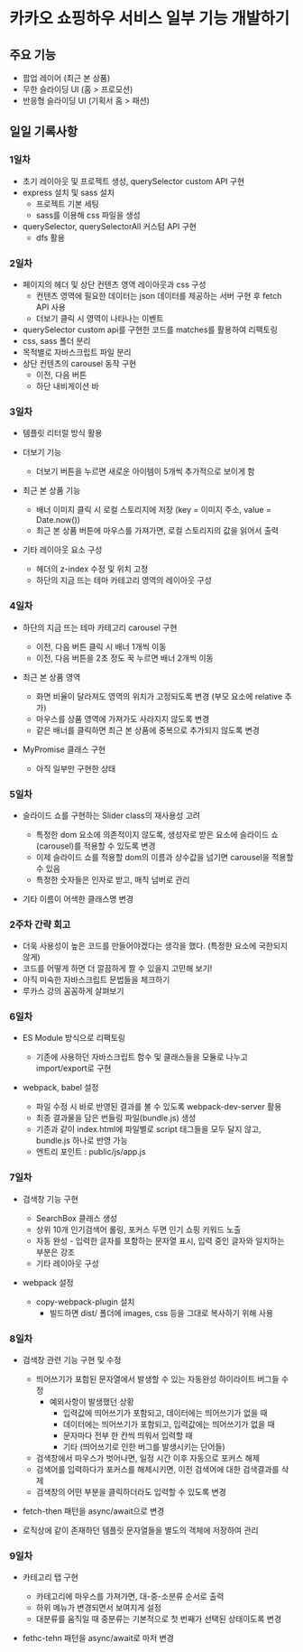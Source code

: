# 카카오 쇼핑하우 서비스 일부 기능 개발하기

## 주요 기능
* 팝업 레이어 (최근 본 상품)
* 무한 슬라이딩 UI (홈 > 프로모션)
* 반응형 슬라이딩 UI (기획서 홈 > 패션)

## 일일 기록사항
### 1일차
* 초기 레이아웃 및 프로젝트 생성, querySelector custom API 구현
* express 설치 및 sass 설치
  * 프로젝트 기본 세팅
  * sass를 이용해 css 파일을 생성
* querySelector, querySelectorAll 커스텀 API 구현
  * dfs 활용

### 2일차
* 페이지의 헤더 및 상단 컨텐츠 영역 레이아웃과 css 구성
  * 컨텐츠 영역에 필요한 데이터는 json 데이터를 제공하는 서버 구현 후 fetch API 사용
  * 더보기 클릭 시 영역이 나타나는 이벤트
* querySelector custom api를 구현한 코드를 matches를 활용하여 리팩토링
* css, sass 폴더 분리
* 목적별로 자바스크립트 파일 분리
* 상단 컨텐츠의 carousel 동작 구현
  * 이전, 다음 버튼
  * 하단 내비게이션 바

### 3일차
* 템플릿 리터럴 방식 활용
* 더보기 기능
  * 더보기 버튼을 누르면 새로운 아이템이 5개씩 추가적으로 보이게 함

* 최근 본 상품 기능
  * 배너 이미지 클릭 시 로컬 스토리지에 저장 (key = 이미지 주소, value = Date.now())
  * 최근 본 상품 버튼에 마우스를 가져가면, 로컬 스토리지의 값을 읽어서 출력

* 기타 레이아웃 요소 구성
  * 헤더의 z-index 수정 및 위치 고정
  * 하단의 지금 뜨는 테마 카테고리 영역의 레이아웃 구성

### 4일차
* 하단의 지금 뜨는 테마 카테고리 carousel 구현
  * 이전, 다음 버튼 클릭 시 배너 1개씩 이동
  * 이전, 다음 버튼을 2초 정도 꾹 누르면 배너 2개씩 이동

* 최근 본 상품 영역
  * 화면 비율이 달라져도 영역의 위치가 고정되도록 변경 (부모 요소에 relative 추가)
  * 마우스를 상품 영역에 가져가도 사라지지 않도록 변경
  * 같은 배너를 클릭하면 최근 본 상품에 중복으로 추가되지 않도록 변경

* MyPromise 클래스 구현
  * 아직 일부만 구현한 상태


### 5일차
* 슬라이드 쇼를 구현하는 Slider class의 재사용성 고려
  * 특정한 dom 요소에 의존적이지 않도록, 생성자로 받은 요소에 슬라이드 쇼(carousel)를 적용할 수 있도록 변경
  * 이제 슬라이드 쇼를 적용할 dom의 이름과 상수값을 넘기면 carousel을 적용할 수 있음
  * 특정한 숫자들은 인자로 받고, 매직 넘버로 관리

* 기타 이름이 어색한 클래스명 변경


### 2주차 간략 회고
* 더욱 사용성이 높은 코드를 만들어야겠다는 생각을 했다. (특정한 요소에 국한되지 않게)
* 코드를 어떻게 하면 더 깔끔하게 짤 수 있을지 고민해 보기!
* 아직 미숙한 자바스크립트 문법들을 체크하기
* 루카스 강의 꼼꼼하게 살펴보기

### 6일차
* ES Module 방식으로 리팩토링
  * 기존에 사용하던 자바스크립트 함수 및 클래스들을 모듈로 나누고 import/export로 구현

* webpack, babel 설정
  * 파일 수정 시 바로 반영된 결과를 볼 수 있도록 webpack-dev-server 활용
  * 최종 결과물을 담은 번들링 파일(bundle.js) 생성
  * 기존과 같이 index.html에 파일별로 script 태그들을 모두 달지 않고, bundle.js 하나로 반영 가능
  * 엔트리 포인트 : public/js/app.js


### 7일차
* 검색창 기능 구현
  * SearchBox 클래스 생성
  * 상위 10개 인기검색어 롤링, 포커스 두면 인기 쇼핑 키워드 노출
  * 자동 완성 - 입력한 글자를 포함하는 문자열 표시, 입력 중인 글자와 일치하는 부분은 강조
  * 기타 레이아웃 구성

* webpack 설정
  * copy-webpack-plugin 설치
    * 빌드하면 dist/ 폴더에 images, css 등을 그대로 복사하기 위해 사용


### 8일차
* 검색창 관련 기능 구현 및 수정
  * 띄어쓰기가 포함된 문자열에서 발생할 수 있는 자동완성 하이라이트 버그들 수정
    * 예외사항이 발생했던 상황
      * 입력값에 띄어쓰기가 포함되고, 데이터에는 띄어쓰기가 없을 때
      * 데이터에는 띄어쓰기가 포함되고, 입력값에는 띄어쓰기가 없을 때
      * 문자마다 전부 한 칸씩 띄워서 입력할 때
      * 기타 (띄어쓰기로 인한 버그를 발생시키는 단어들)
  * 검색창에서 마우스가 벗어나면, 일정 시간 이후 자동으로 포커스 해제
  * 검색어를 입력하다가 포커스를 해제시키면, 이전 검색어에 대한 검색결과를 삭제
  * 검색창의 어떤 부분을 클릭하더라도 입력할 수 있도록 변경

* fetch-then 패턴을 async/await으로 변경
* 로직상에 같이 존재하던 템플릿 문자열들을 별도의 객체에 저장하여 관리


### 9일차
* 카테고리 탭 구현
  * 카테고리에 마우스를 가져가면, 대-중-소분류 순서로 출력
  * 하위 메뉴가 변경되면서 보여지게 설정
  * 대분류를 움직일 때 중분류는 기본적으로 첫 번째가 선택된 상태이도록 변경

* fethc-tehn 패턴을 async/await로 마저 변경
